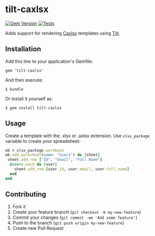 # tilt-caxlsx

[![Gem Version](https://badge.fury.io/rb/tilt-caxlsx.svg)](https://badge.fury.io/rb/tilt-caxlsx)
[![Tests](https://github.com/jkowens/tilt-caxlsx/actions/workflows/test.yml/badge.svg)](https://github.com/jkowens/tilt-caxlsx/actions/workflows/test.yml)


Adds support for rendering [Caxlsx](https://github.com/caxlsx/caxlsx) templates using [Tilt](https://github.com/rtomayko/tilt).

## Installation

Add this line to your application's Gemfile:

    gem 'tilt-caxlsx'

And then execute:

    $ bundle

Or install it yourself as:

    $ gem install tilt-caxlsx

## Usage

Create a template with the .xlsx or .axlsx extension. Use `xlsx_package` variable to create your spreadsheet:

```ruby
wb = xlsx_package.workbook
wb.add_worksheet(name: "Users") do |sheet|
 sheet.add_row ["ID", "Email", "Full Name"]
  @users.each do |user|
    sheet.add_row [user.id, user.email, user.full_name]
  end
end
```

## Contributing

1. Fork it
2. Create your feature branch (`git checkout -b my-new-feature`)
3. Commit your changes (`git commit -am 'Add some feature'`)
4. Push to the branch (`git push origin my-new-feature`)
5. Create new Pull Request